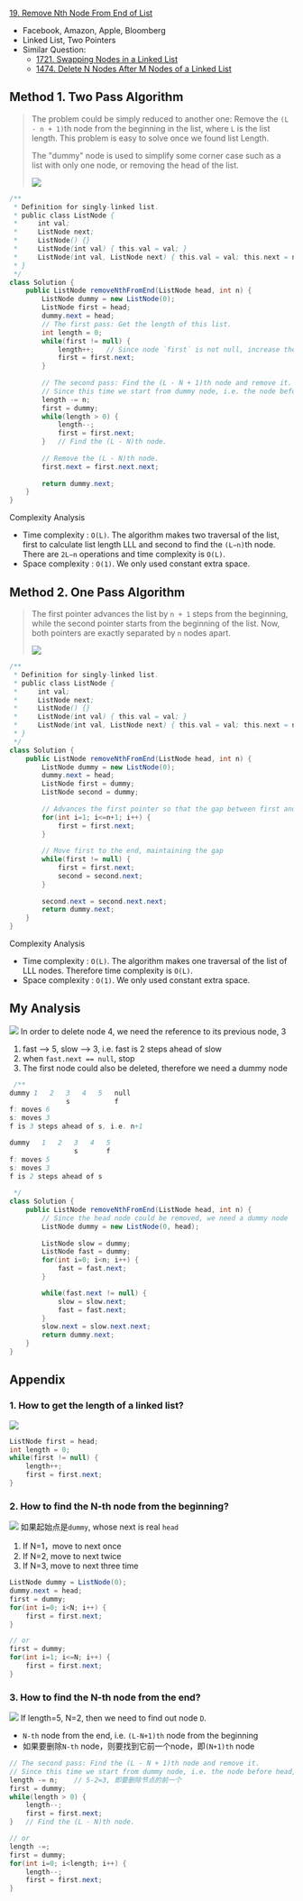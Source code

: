 [19. Remove Nth Node From End of List](https://leetcode.com/problems/remove-nth-node-from-end-of-list/)

* Facebook, Amazon, Apple, Bloomberg
* Linked List, Two Pointers
* Similar Question:
    * [1721. Swapping Nodes in a Linked List](https://leetcode.com/problems/swapping-nodes-in-a-linked-list/)
    * [1474. Delete N Nodes After M Nodes of a Linked List](https://leetcode.com/problems/delete-n-nodes-after-m-nodes-of-a-linked-list/)
    

## Method 1. Two Pass Algorithm
> The problem could be simply reduced to another one: Remove the `(L - n + 1)`th node from the
> beginning in the list, where `L` is the list length. This problem is easy to solve once we
> found list Length.
>
> The "dummy" node is used to simplify some corner case such as a list with only one node, or
> removing the head of the list.
>
> ![](images/19_Remove_nth_node_from_end_of_listA.png)

```java
/**
 * Definition for singly-linked list.
 * public class ListNode {
 *     int val;
 *     ListNode next;
 *     ListNode() {}
 *     ListNode(int val) { this.val = val; }
 *     ListNode(int val, ListNode next) { this.val = val; this.next = next; }
 * }
 */
class Solution {
    public ListNode removeNthFromEnd(ListNode head, int n) {
        ListNode dummy = new ListNode(0);
        ListNode first = head;
        dummy.next = head;
        // The first pass: Get the length of this list.
        int length = 0;
        while(first != null) {
            length++;   // Since node `first` is not null, increase the length by 1.
            first = first.next;
        }
        
        // The second pass: Find the (L - N + 1)th node and remove it.
        // Since this time we start from dummy node, i.e. the node before head, we remove (L - N)th node.
        length -= n;
        first = dummy;
        while(length > 0) {
            length--;
            first = first.next;
        }   // Find the (L - N)th node.
        
        // Remove the (L - N)th node.
        first.next = first.next.next;
        
        return dummy.next;
    }
}
```

Complexity Analysis
* Time complexity : `O(L)`. The algorithm makes two traversal of the list, first to calculate list length LLL and second to find the `(L−n)`th node. There are `2L−n` operations and time complexity is `O(L)`.
* Space complexity : `O(1)`. We only used constant extra space. 



## Method 2. One Pass Algorithm
> The first pointer advances the list by `n + 1` steps from the beginning, while the second
> pointer starts from the beginning of the list. Now, both pointers are exactly separated by `n` 
> nodes apart.
>
> ![](images/19_Remove_nth_node_from_end_of_listB.png)

```java
/**
 * Definition for singly-linked list.
 * public class ListNode {
 *     int val;
 *     ListNode next;
 *     ListNode() {}
 *     ListNode(int val) { this.val = val; }
 *     ListNode(int val, ListNode next) { this.val = val; this.next = next; }
 * }
 */
class Solution {
    public ListNode removeNthFromEnd(ListNode head, int n) {
        ListNode dummy = new ListNode(0);
        dummy.next = head;
        ListNode first = dummy;
        ListNode second = dummy;
        
        // Advances the first pointer so that the gap between first and second is n nodes apart.
        for(int i=1; i<=n+1; i++) {
            first = first.next;
        }
        
        // Move first to the end, maintaining the gap
        while(first != null) {
            first = first.next;
            second = second.next;
        }
        
        second.next = second.next.next;
        return dummy.next;
    }
}
```

Complexity Analysis
* Time complexity : `O(L)`. The algorithm makes one traversal of the list of LLL nodes. Therefore time complexity is `O(L)`.
* Space complexity : `O(1)`. We only used constant extra space.


## My Analysis
![](images/0019_Example1.jpg)
In order to delete node 4, we need the reference to its previous node, 3
1. fast --> 5, slow --> 3, i.e. fast is 2 steps ahead of slow
2. when `fast.next == null`, stop
3. The first node could also be deleted, therefore we need a dummy node

```java
 /**
dummy 1   2   3   4   5   null
              s           f
f: moves 6
s: moves 3
f is 3 steps ahead of s, i.e. n+1

dummy   1   2   3   4   5
                s       f
f: moves 5
s: moves 3
f is 2 steps ahead of s
 
 */
class Solution {
    public ListNode removeNthFromEnd(ListNode head, int n) {
        // Since the head node could be removed, we need a dummy node
        ListNode dummy = new ListNode(0, head);
        
        ListNode slow = dummy;
        ListNode fast = dummy;
        for(int i=0; i<n; i++) {
            fast = fast.next;
        }

        while(fast.next != null) {
            slow = slow.next;
            fast = fast.next;
        }
        slow.next = slow.next.next;
        return dummy.next;
    }
}
```


## Appendix
### 1. How to get the length of a linked list?
![](images/19_Remove_nth_node_from_end_of_listA_length.png)

```java
ListNode first = head;
int length = 0;
while(first != null) {
    length++;
    first = first.next;
}
```

### 2. How to find the N-th node from the beginning?
![](images/Linked_list.png)
如果起始点是`dummy`, whose next is real `head`
1. If N=1，move to next once
2. If N=2, move to next twice
3. If N=3, move to next three time
```java
ListNode dummy = ListNode(0);
dummy.next = head;
first = dummy;
for(int i=0; i<N; i++) {
    first = first.next;
}

// or
first = dummy;
for(int i=1; i<=N; i++) {
    first = first.next;
}
```

### 3. How to find the N-th node from the end?
![](images/Linked_list.png)
If length=5, N=2, then we need to find out node `D`.
* `N-th` node from the end, i.e. `(L-N+1)th` node from the beginning
* 如果要删除`N-th` node，则要找到它前一个node，即`(N+1)th` node
```java
// The second pass: Find the (L - N + 1)th node and remove it.
// Since this time we start from dummy node, i.e. the node before head, we remove (L - N)th node.
length -= n;    // 5-2=3, 即要删除节点的前一个
first = dummy;
while(length > 0) {
    length--;
    first = first.next;
}   // Find the (L - N)th node.

// or
length -=;
first = dummy;
for(int i=0; i<length; i++) {
    length--;
    first = first.next;
}
```